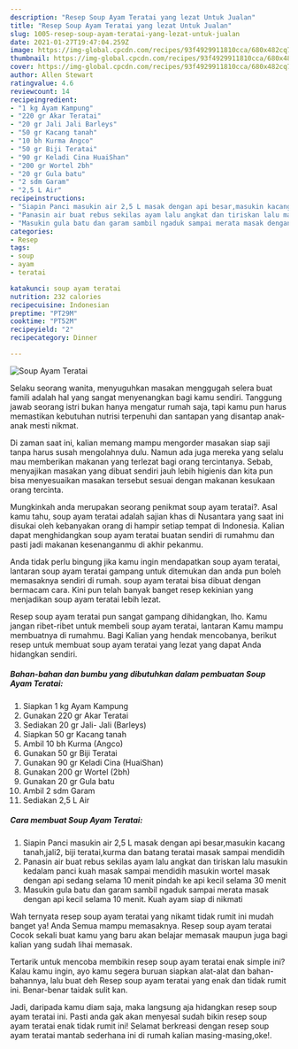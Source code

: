 ```yaml
---
description: "Resep Soup Ayam Teratai yang lezat Untuk Jualan"
title: "Resep Soup Ayam Teratai yang lezat Untuk Jualan"
slug: 1005-resep-soup-ayam-teratai-yang-lezat-untuk-jualan
date: 2021-01-27T19:47:04.259Z
image: https://img-global.cpcdn.com/recipes/93f4929911810cca/680x482cq70/soup-ayam-teratai-foto-resep-utama.jpg
thumbnail: https://img-global.cpcdn.com/recipes/93f4929911810cca/680x482cq70/soup-ayam-teratai-foto-resep-utama.jpg
cover: https://img-global.cpcdn.com/recipes/93f4929911810cca/680x482cq70/soup-ayam-teratai-foto-resep-utama.jpg
author: Allen Stewart
ratingvalue: 4.6
reviewcount: 14
recipeingredient:
- "1 kg Ayam Kampung"
- "220 gr Akar Teratai"
- "20 gr Jali Jali Barleys"
- "50 gr Kacang tanah"
- "10 bh Kurma Angco"
- "50 gr Biji Teratai"
- "90 gr Keladi Cina HuaiShan"
- "200 gr Wortel 2bh"
- "20 gr Gula batu"
- "2 sdm Garam"
- "2,5 L Air"
recipeinstructions:
- "Siapin Panci masukin air 2,5 L masak dengan api besar,masukin kacang tanah,jali2, biji teratai,kurma dan batang teratai masak sampai mendidih"
- "Panasin air buat rebus sekilas ayam lalu angkat dan tiriskan lalu masukin kedalam panci kuah masak sampai mendidih masukin wortel masak dengan api sedang selama 10 menit pindah ke api kecil selama 30 menit"
- "Masukin gula batu dan garam sambil ngaduk sampai merata masak dengan api kecil selama 10 menit. Kuah ayam siap di nikmati"
categories:
- Resep
tags:
- soup
- ayam
- teratai

katakunci: soup ayam teratai 
nutrition: 232 calories
recipecuisine: Indonesian
preptime: "PT29M"
cooktime: "PT52M"
recipeyield: "2"
recipecategory: Dinner

---
```



![Soup Ayam Teratai](https://img-global.cpcdn.com/recipes/93f4929911810cca/680x482cq70/soup-ayam-teratai-foto-resep-utama.jpg)

Selaku seorang wanita, menyuguhkan masakan menggugah selera buat famili adalah hal yang sangat menyenangkan bagi kamu sendiri. Tanggung jawab seorang istri bukan hanya mengatur rumah saja, tapi kamu pun harus memastikan kebutuhan nutrisi terpenuhi dan santapan yang disantap anak-anak mesti nikmat.

Di zaman  saat ini, kalian memang mampu mengorder masakan siap saji tanpa harus susah mengolahnya dulu. Namun ada juga mereka yang selalu mau memberikan makanan yang terlezat bagi orang tercintanya. Sebab, menyajikan masakan yang dibuat sendiri jauh lebih higienis dan kita pun bisa menyesuaikan masakan tersebut sesuai dengan makanan kesukaan orang tercinta. 



Mungkinkah anda merupakan seorang penikmat soup ayam teratai?. Asal kamu tahu, soup ayam teratai adalah sajian khas di Nusantara yang saat ini disukai oleh kebanyakan orang di hampir setiap tempat di Indonesia. Kalian dapat menghidangkan soup ayam teratai buatan sendiri di rumahmu dan pasti jadi makanan kesenanganmu di akhir pekanmu.

Anda tidak perlu bingung jika kamu ingin mendapatkan soup ayam teratai, lantaran soup ayam teratai gampang untuk ditemukan dan anda pun boleh memasaknya sendiri di rumah. soup ayam teratai bisa dibuat dengan bermacam cara. Kini pun telah banyak banget resep kekinian yang menjadikan soup ayam teratai lebih lezat.

Resep soup ayam teratai pun sangat gampang dihidangkan, lho. Kamu jangan ribet-ribet untuk membeli soup ayam teratai, lantaran Kamu mampu membuatnya di rumahmu. Bagi Kalian yang hendak mencobanya, berikut resep untuk membuat soup ayam teratai yang lezat yang dapat Anda hidangkan sendiri.

<!--inarticleads1-->

##### Bahan-bahan dan bumbu yang dibutuhkan dalam pembuatan Soup Ayam Teratai:

1. Siapkan 1 kg Ayam Kampung
1. Gunakan 220 gr Akar Teratai
1. Sediakan 20 gr Jali- Jali (Barleys)
1. Siapkan 50 gr Kacang tanah
1. Ambil 10 bh Kurma (Angco)
1. Gunakan 50 gr Biji Teratai
1. Gunakan 90 gr Keladi Cina (HuaiShan)
1. Gunakan 200 gr Wortel (2bh)
1. Gunakan 20 gr Gula batu
1. Ambil 2 sdm Garam
1. Sediakan 2,5 L Air




<!--inarticleads2-->

##### Cara membuat Soup Ayam Teratai:

1. Siapin Panci masukin air 2,5 L masak dengan api besar,masukin kacang tanah,jali2, biji teratai,kurma dan batang teratai masak sampai mendidih
1. Panasin air buat rebus sekilas ayam lalu angkat dan tiriskan lalu masukin kedalam panci kuah masak sampai mendidih masukin wortel masak dengan api sedang selama 10 menit pindah ke api kecil selama 30 menit
1. Masukin gula batu dan garam sambil ngaduk sampai merata masak dengan api kecil selama 10 menit. Kuah ayam siap di nikmati




Wah ternyata resep soup ayam teratai yang nikamt tidak rumit ini mudah banget ya! Anda Semua mampu memasaknya. Resep soup ayam teratai Cocok sekali buat kamu yang baru akan belajar memasak maupun juga bagi kalian yang sudah lihai memasak.

Tertarik untuk mencoba membikin resep soup ayam teratai enak simple ini? Kalau kamu ingin, ayo kamu segera buruan siapkan alat-alat dan bahan-bahannya, lalu buat deh Resep soup ayam teratai yang enak dan tidak rumit ini. Benar-benar taidak sulit kan. 

Jadi, daripada kamu diam saja, maka langsung aja hidangkan resep soup ayam teratai ini. Pasti anda gak akan menyesal sudah bikin resep soup ayam teratai enak tidak rumit ini! Selamat berkreasi dengan resep soup ayam teratai mantab sederhana ini di rumah kalian masing-masing,oke!.

